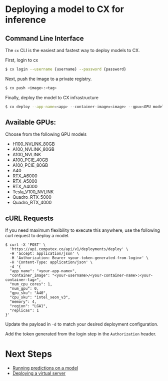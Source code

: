 # Deploying a model to CX for inference

## Command Line Interface
The `cx` CLI is the easiest and fastest way to deploy models to CX. 

First, login to cx

```bash
$ cx login --username {username} --password {password}
```

Next, push the image to a private registry.

```bash
$ cx push <image>:<tag>
```

Finally, deploy the model to CX infrastructure

```bash
$ cx deploy --app-name=<app> --container-image=<image> --gpu=<GPU model> --num-cpu=<num cpu cores> --memory=<RAM in GB> --replicas=<# of Replicas>
```

## Available GPUs:
Choose from the following GPU models
- H100_NVLINK_80GB
- A100_NVLINK_80GB
- A100_NVLINK
- A100_PCIE_40GB
- A100_PCIE_80GB
- A40
- RTX_A6000
- RTX_A5000
- RTX_A4000
- Tesla_V100_NVLINK
- Quadro_RTX_5000
- Quadro_RTX_4000


## cURL Requests
If you need maximum flexibility to execute this anywhere, use the following curl request to deploy a model.
```console
$ curl -X 'POST' \
  'https://api.computex.co/api/v1/deployments/deploy' \
  -H 'accept: application/json' \
  -H 'Authorization: Bearer <your-token-generated-from-login>' \
  -H 'Content-Type: application/json' \
  -d '{
  "app_name": "<your-app-name>",
  "container_image": "<your-username>/<your-container-name>:<your-container-tag>",
  "num_cpu_cores": 1,
  "num_gpu": 0,
  "gpu_sku": "A40",
  "cpu_sku": "intel_xeon_v3",
  "memory": 4,
  "region": "LGA1",
  "replicas": 1
}'
```
Update the payload in `-d` to match your desired deployment configuration.

Add the token generated from the login step in the `Authorization` header.

# Next Steps
* [Running predictions on a model](predictions.md)
* [Deploying a virtual server](virtual-servers.md)
